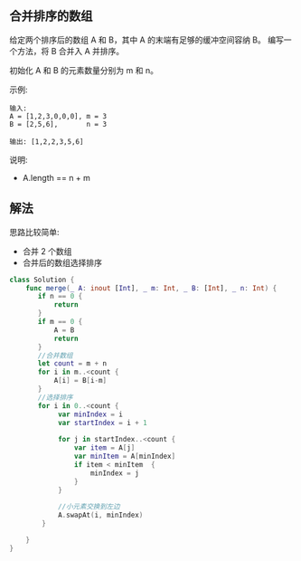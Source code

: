 ## 合并排序的数组

给定两个排序后的数组 A 和 B，其中 A 的末端有足够的缓冲空间容纳 B。 编写一个方法，将 B 合并入 A 并排序。

初始化 A 和 B 的元素数量分别为 m 和 n。

示例:

```
输入:
A = [1,2,3,0,0,0], m = 3
B = [2,5,6],       n = 3

输出: [1,2,2,3,5,6]
```

说明:

- A.length == n + m




## 解法

思路比较简单:

- 合并 2 个数组
- 合并后的数组选择排序

```swift
class Solution {
    func merge(_ A: inout [Int], _ m: Int, _ B: [Int], _ n: Int) {
       if n == 0 {
           return
       }
       if m == 0 {
           A = B
           return
       }
       //合并数组
       let count = m + n
       for i in m..<count {
           A[i] = B[i-m]
       } 
       //选择排序
       for i in 0..<count {
            var minIndex = i
            var startIndex = i + 1
            
            for j in startIndex..<count {
                var item = A[j]
                var minItem = A[minIndex]
                if item < minItem  {
                    minIndex = j
                }
            }
            
            //小元素交换到左边
            A.swapAt(i, minIndex)
        }

    }
}
```

